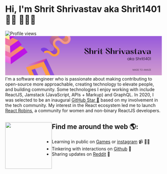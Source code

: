 # Hi, I'm Shrit Shrivastav aka Shrit1401 👋🏾 👩🏾‍💻
![Profile views](https://gpvc.arturio.dev/Shrit1401) 
<img src="https://raw.githubusercontent.com/Shrit1401/Shrit1401/main/%23.png" alt="banner that says Shrit Shrivastava">
I'm a software engineer who is passionate about making contributing to open-source more approachable, creating technology to elevate people, and building community. Some technologies I enjoy working with include ReactJS, Jamstack (JavaScript, APIs + Markup) and GraphQL. In 2020, I was selected to be an inaugural <a href="https://stars.github.com/">GitHub Star 🌟</a> based on my involvement in the tech community.  My interest in the React ecosystem led me to launch <a href="https://www.reactrobins.com/">React Robins</a>, a community for women and non-binary ReactJS developers.


## Find me around the web 🌎: <a href="https://github.com/Shrit1401"><img align="left" width="150" height="150" src="https://github.com/M0nica/M0nica/blob/main/octomonica/m0nica-octocat-rotating.gif?raw=true"></a>
- Learning in public on <a href="https://shrit1401.itch.io/">Games</a> or <a href="https://instagram.com/Shrit1401">instagram</a> 📹 ✍🏾
- Tinkering with interactions on <a href="https://github.com/Shrit1401?tab=repositories"> Github</a> 🏓
- Sharing updates on <a href="hhttps://www.reddit.com/user/ShritStuff">Reddit</a> 💼
